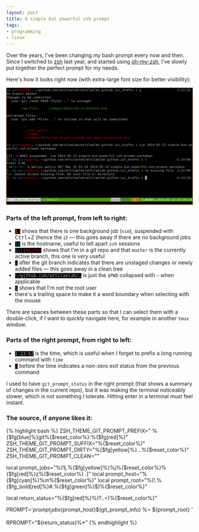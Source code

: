 ```yaml
---
layout: post
title: A simple but powerful zsh prompt
tags:
- programming
- linux
---
```


Over the years, I've been changing my bash prompt every now and then. Since I
switched to [zsh][2] last year, and started using [oh-my-zsh][3], I've slowly
put together the perfect prompt for my needs.

[2]: //www.zsh.org/
[3]: //ohmyz.sh

Here's how it looks right now (with extra-large font size for better
visibility):

[![zsh prompt][1]][1]

[1]: /images/2014/zsh-screenshot.png

### Parts of the left prompt, from left to right:

* <code style="background: black"><span style="color: #c4a000;">1</span><span style="color: #c00;">z</span></code>
  shows that there is one background job (`vim`), suspended with
  <kbd>Ctrl</kbd>+<kbd>Z</kbd> (hence the `z`) — this goes away if there are no
  background jobs
* <code style="background: black; color: #06989a;">tp</code>
  is the hostname, useful to tell apart `ssh` sessions
* <code style="background: black; color: #aaa;"><span style="color: #3465a4;">git</span>:<span style="color: #c00;">master</span></code>
  shows that I'm in a git repo and that `master` is the currently active
  branch, this one is *very* useful
* <code style="background: black; color: #c4a000;">…</code>
  after the git branch indicates that there are unstaged changes or newly added
  files — this goes away in a clean tree
* <code style="background: black; color: #aaa;">~/github.com/attilaolah/…</code>
  is just the `$PWD` collapsed with `~` when applicable
* <code style="background: black; color: #4e9a06;">$</code>
  shows that I'm not the root user
* there's a trailing space to make it a word boundary when selecting with the
  mouse

There are spaces between these parts so that I can select them with a
double-click, if I want to quickly navigate here, for example in another `tmux`
window.

### Parts of the right prompt, from right to left:

* <code style="background: black; color: #aaa;">1:23:52</code>
  is the time, which is useful when I forget to prefix a long
  running command with `time`
* <code style="background: black; color: #c00;">=</code>
  before the time indicates a non-zero exit status from the previous command

I used to have `git_prompt_status` in the right prompt (that shows a summary of
changes in the current repo), but it was making the terminal noticeably slower,
which is not something I tolerate. Hitting enter in a terminal must feel
instant.

### The source, if anyone likes it:

{% highlight bash %}
ZSH_THEME_GIT_PROMPT_PREFIX=" %{$fg[blue]%}git%{$reset_color%}:%{$fg[red]%}"
ZSH_THEME_GIT_PROMPT_SUFFIX="%{$reset_color%}"
ZSH_THEME_GIT_PROMPT_DIRTY="%{$fg[yellow]%}…%{$reset_color%}"
ZSH_THEME_GIT_PROMPT_CLEAN=""

local prompt_jobs="%(1j.%{$fg[yellow]%}%j%{$reset_color%}%{$fg[red]%}z%{$reset_color%} .)"
local prompt_host="%{$fg[cyan]%}%m%{$reset_color%}"
local prompt_root="%(!.%{$fg_bold[red]%}#.%{$fg[green]%}$)%{$reset_color%}"

local return_status="%{$fg[red]%}%(?..=)%{$reset_color%}"

PROMPT='${prompt_jobs}${prompt_host}$(git_prompt_info) %~ ${prompt_root} '

RPROMPT="${return_status}%*"
{% endhighlight %}
